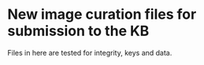 # New image curation files for submission to the KB

Files in here are tested for integrity, keys and data.
